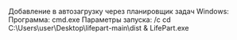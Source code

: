 Добавление в автозагрузку через планировщик задач Windows:
Программа:          cmd.exe
Параметры запуска:  /c cd C:\Users\user\Desktop\lifepart-main\dist & LifePart.exe
